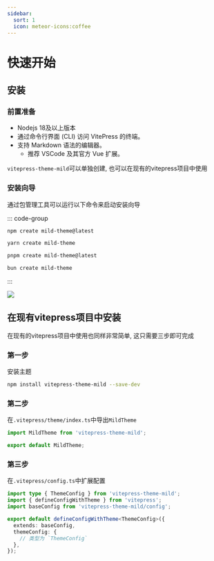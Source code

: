 ```yaml
---
sidebar:
  sort: 1
  icon: meteor-icons:coffee
---
```


# 快速开始

## 安装

### 前置准备

- Nodejs 18及以上版本
- 通过命令行界面 (CLI) 访问 VitePress 的终端。
- 支持 Markdown 语法的编辑器。
  - 推荐 VSCode 及其官方 Vue 扩展。

`vitepress-theme-mild`可以单独创建, 也可以在现有的vitepress项目中使用

### 安装向导

通过包管理工具可以运行以下命令来启动安装向导

::: code-group

```sh [npm]
npm create mild-theme@latest
```

```sh [yarn]
yarn create mild-theme
```

```sh [pnpm]
pnpm create mild-theme@latest
```

```sh [bun]
bun create mild-theme
```

:::

![](https://hacxy-1259720482.cos.ap-hongkong.myqcloud.com/images/Kapture%202024-12-31%20at%2011.58.09.gif)

## 在现有vitepress项目中安装

在现有的vitepress项目中使用也同样非常简单, 这只需要三步即可完成

### 第一步

安装主题

```sh
npm install vitepress-theme-mild --save-dev
```

### 第二步

在`.vitepress/theme/index.ts`中导出`MildTheme`

```ts [.vitepress/theme/index.ts]
import MildTheme from 'vitepress-theme-mild';

export default MildTheme;
```

### 第三步

在`.vitepress/config.ts`中扩展配置

```ts [.vitepress/config.ts]
import type { ThemeConfig } from 'vitepress-theme-mild';
import { defineConfigWithTheme } from 'vitepress';
import baseConfig from 'vitepress-theme-mild/config';

export default defineConfigWithTheme<ThemeConfig>({
  extends: baseConfig,
  themeConfig: {
    // 类型为 `ThemeConfig`
  },
});

```
